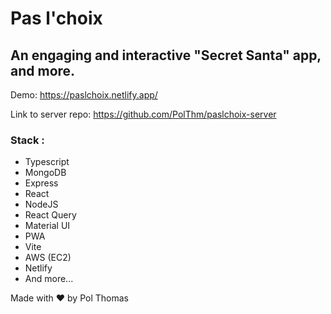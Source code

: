 # Pas l'choix

## An engaging and interactive "Secret Santa" app, and more.

Demo: https://paslchoix.netlify.app/

Link to server repo: https://github.com/PolThm/paslchoix-server

### Stack :
- Typescript
- MongoDB
- Express
- React
- NodeJS
- React Query
- Material UI
- PWA
- Vite
- AWS (EC2)
- Netlify
- And more...

Made with ❤️ by Pol Thomas
